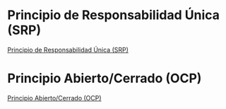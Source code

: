# Principio de Responsabilidad Única (SRP)
[Principio de Responsabilidad Única (SRP)](https://github.com/Rosariomillapi/proyectoGIMNASIO/blob/main/SRP.md)

# Principio Abierto/Cerrado (OCP)
[Principio Abierto/Cerrado (OCP)](https://github.com/Rosariomillapi/proyectoGIMNASIO/blob/main/OCP.md)
